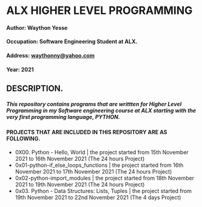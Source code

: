 # ALX HIGHER LEVEL PROGRAMMING

#### Author: Waython Yesse
#### Occupation: Software Engineering Student at ALX.
#### Address: waythonny@yahoo.com
#### Year: 2021

## DESCRIPTION.
##### This repository contains programs  that are writtten for Higher Level  Programming in my Software engineering course at ALX starting with the very first programming language, PYTHON.

#### PROJECTS THAT ARE INCLUDED IN THIS REPOSITORY ARE AS FOLLOWING.

* 0X00. Python - Hello, World | the project started from 15th November 2021 to 16th November 2021 (The 24 hours Project)
* 0x01-python-if_else_loops_functions | the project started from 16th November 2021 to 17th November 2021 (The 24 hours Project)
* 0x02-python-import_modules | the project started from 18th November 2021 to 19th November 2021 (The 24 hours Project)
* 0x03. Python - Data Structures: Lists, Tuples | the project started from 19th November 2021 to 22nd November 2021 (The 4 days Project)
